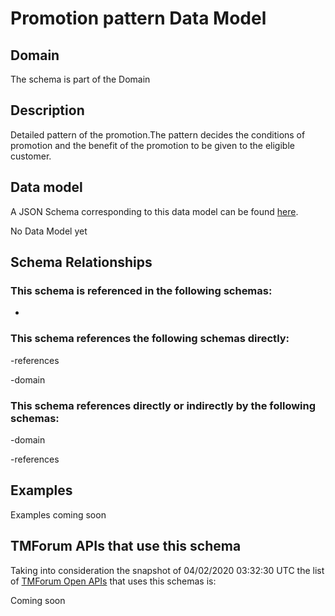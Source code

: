 # Promotion pattern Data Model

## Domain

The  schema is part of the  Domain

## Description

Detailed pattern of the promotion.The pattern decides the conditions of promotion and the benefit of the promotion to be given to the eligible customer.

## Data model

A JSON Schema corresponding to this data model can be found
[here](https://github.com/tmforum-rand/schemas/blob/candidates/Product/PromotionPattern.schema.json).

No Data Model yet

## Schema Relationships

### This schema is referenced in the following schemas:

-

### This schema references the following schemas directly:

-references

-domain

### This schema references directly or indirectly by the following schemas:

-domain

-references



## Examples

Examples coming soon

## TMForum APIs that use this schema

Taking into consideration the snapshot of 04/02/2020 03:32:30 UTC the list of [TMForum Open APIs](https://www.tmforum.org/open-apis/) that uses this schemas is:

Coming soon